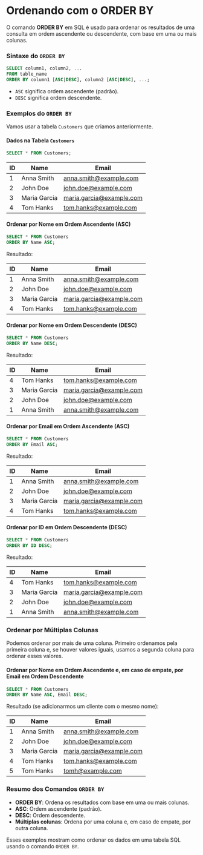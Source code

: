 # Ordenando com o ORDER BY

O comando **ORDER BY** em SQL é usado para ordenar os resultados de uma consulta em ordem ascendente ou descendente, com base em uma ou mais colunas.

### Sintaxe do `ORDER BY`
```sql
SELECT column1, column2, ...
FROM table_name
ORDER BY column1 [ASC|DESC], column2 [ASC|DESC], ...;
```
- `ASC` significa ordem ascendente (padrão).
- `DESC` significa ordem descendente.

### Exemplos do `ORDER BY`

Vamos usar a tabela `Customers` que criamos anteriormente.

#### Dados na Tabela `Customers`
```sql
SELECT * FROM Customers;
```

| ID | Name        | Email                 |
|----|-------------|-----------------------|
| 1  | Anna Smith  | anna.smith@example.com|
| 2  | John Doe    | john.doe@example.com  |
| 3  | Maria Garcia| maria.garcia@example.com|
| 4  | Tom Hanks   | tom.hanks@example.com |

#### Ordenar por Nome em Ordem Ascendente (ASC)
```sql
SELECT * FROM Customers
ORDER BY Name ASC;
```

Resultado:

| ID | Name        | Email                 |
|----|-------------|-----------------------|
| 1  | Anna Smith  | anna.smith@example.com|
| 2  | John Doe    | john.doe@example.com  |
| 3  | Maria Garcia| maria.garcia@example.com|
| 4  | Tom Hanks   | tom.hanks@example.com |

#### Ordenar por Nome em Ordem Descendente (DESC)
```sql
SELECT * FROM Customers
ORDER BY Name DESC;
```

Resultado:

| ID | Name        | Email                 |
|----|-------------|-----------------------|
| 4  | Tom Hanks   | tom.hanks@example.com |
| 3  | Maria Garcia| maria.garcia@example.com|
| 2  | John Doe    | john.doe@example.com  |
| 1  | Anna Smith  | anna.smith@example.com|

#### Ordenar por Email em Ordem Ascendente (ASC)
```sql
SELECT * FROM Customers
ORDER BY Email ASC;
```

Resultado:

| ID | Name        | Email                 |
|----|-------------|-----------------------|
| 1  | Anna Smith  | anna.smith@example.com|
| 2  | John Doe    | john.doe@example.com  |
| 3  | Maria Garcia| maria.garcia@example.com|
| 4  | Tom Hanks   | tom.hanks@example.com |

#### Ordenar por ID em Ordem Descendente (DESC)
```sql
SELECT * FROM Customers
ORDER BY ID DESC;
```

Resultado:

| ID | Name        | Email                 |
|----|-------------|-----------------------|
| 4  | Tom Hanks   | tom.hanks@example.com |
| 3  | Maria Garcia| maria.garcia@example.com|
| 2  | John Doe    | john.doe@example.com  |
| 1  | Anna Smith  | anna.smith@example.com|

### Ordenar por Múltiplas Colunas
Podemos ordenar por mais de uma coluna. Primeiro ordenamos pela primeira coluna e, se houver valores iguais, usamos a segunda coluna para ordenar esses valores.

#### Ordenar por Nome em Ordem Ascendente e, em caso de empate, por Email em Ordem Descendente
```sql
SELECT * FROM Customers
ORDER BY Name ASC, Email DESC;
```

Resultado (se adicionarmos um cliente com o mesmo nome):

| ID | Name        | Email                 |
|----|-------------|-----------------------|
| 1  | Anna Smith  | anna.smith@example.com|
| 2  | John Doe    | john.doe@example.com  |
| 3  | Maria Garcia| maria.garcia@example.com|
| 4  | Tom Hanks   | tom.hanks@example.com |
| 5  | Tom Hanks   | tomh@example.com      |

### Resumo dos Comandos `ORDER BY`
- **ORDER BY**: Ordena os resultados com base em uma ou mais colunas.
- **ASC**: Ordem ascendente (padrão).
- **DESC**: Ordem descendente.
- **Múltiplas colunas**: Ordena por uma coluna e, em caso de empate, por outra coluna.

Esses exemplos mostram como ordenar os dados em uma tabela SQL usando o comando `ORDER BY`.